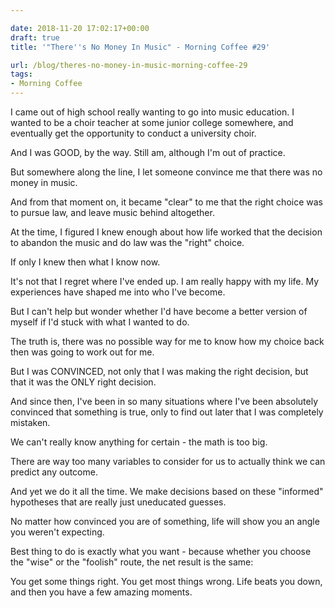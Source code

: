 ```yaml
---

date: 2018-11-20 17:02:17+00:00
draft: true
title: '"There''s No Money In Music" - Morning Coffee #29'

url: /blog/theres-no-money-in-music-morning-coffee-29
tags:
- Morning Coffee
---
```




 


I came out of high school really wanting to go into music education. I wanted to be a choir teacher at some junior college somewhere, and eventually get the opportunity to conduct a university choir.

And I was GOOD, by the way. Still am, although I'm out of practice.

But somewhere along the line, I let someone convince me that there was no money in music.

And from that moment on, it became "clear" to me that the right choice was to pursue law, and leave music behind altogether.

At the time, I figured I knew enough about how life worked that the decision to abandon the music and do law was the "right" choice.

If only I knew then what I know now.

It's not that I regret where I've ended up. I am really happy with my life. My experiences have shaped me into who I've become. 

But I can't help but wonder whether I'd have become a better version of myself if I'd stuck with what I wanted to do.

The truth is, there was no possible way for me to know how my choice back then was going to work out for me. 

But I was CONVINCED, not only that I was making the right decision, but that it was the ONLY right decision.

And since then, I've been in so many situations where I've been absolutely convinced that something is true, only to find out later that I was completely mistaken.

We can't really know anything for certain - the math is too big.

There are way too many variables to consider for us to actually think we can predict any outcome.

And yet we do it all the time. We make decisions based on these "informed" hypotheses that are really just uneducated guesses. 

No matter how convinced you are of something, life will show you an angle you weren't expecting.

Best thing to do is exactly what you want - because whether you choose the "wise" or the "foolish" route, the net result is the same:

You get some things right. You get most things wrong. Life beats you down, and then you have a few amazing moments.
